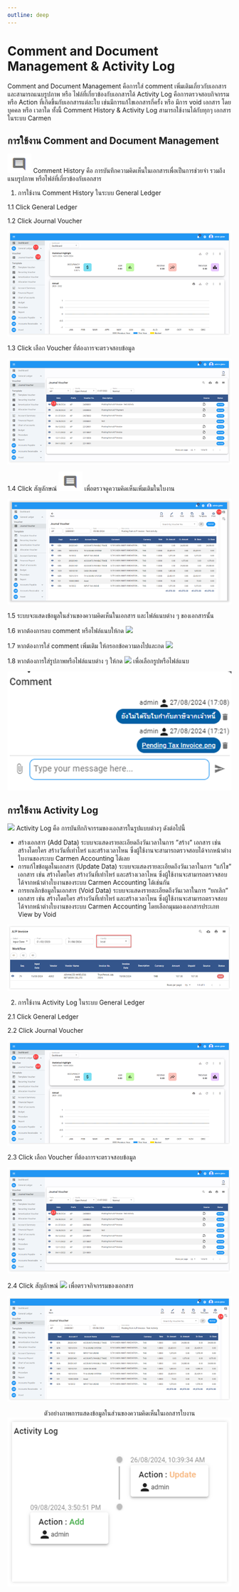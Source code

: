```yaml
---
outline: deep
---
```


# Comment and Document Management & Activity Log

Comment and Document Management คือการใส่ comment เพิ่มเติมเกี่ยวกับเอกสาร และสามารถแนบรูปภาพ หรือ ไฟล์ที่เกี่ยวข้องกับเอกสารได้
Activity Log คือการตรวจสอบกิจกรรม หรือ Action ที่เกิดขึ้นกับเอกสารแต่ละใบ เช่นมีการแก้ไขเอกสารกี่ครั้ง หรือ มีการ void เอกสาร โดยบุคคล หรือ เวลาใด
ทั้งนี้ Comment History & Activity Log สามารถใช้งานได้กับทุกๆ เอกสารในระบบ Carmen

## การใช้งาน Comment and Document Management

<img src="./image.png" style="display: inline-block;" /> Comment History คือ การบันทึกความคิดเห็นในเอกสารเพื่อเป็นการช่วยจำ รวมถึงแนบรูปภาพ หรือไฟล์ที่เกี่ยวข้องกับเอกสาร

1. การใช้งาน Comment History ในระบบ General Ledger

1.1 Click General Ledger

1.2 Click Journal Voucher

![alt text](image-1.png)

1.3 Click เลือก Voucher ที่ต้องการจะตรวจสอบข้อมูล

![alt text](image-2.png)

1.4 Click สัญลักษณ์ <img src="./image.png" style="display: inline-block;" /> เพื่อตรวจดูความคิดเห็นเพิ่มเติมในใบงาน

![alt text](image-3.png)

1.5 ระบบจะแสดงข้อมูลในส่วนของความคิดเห็นในเอกสาร และไฟล์แนบต่าง ๆ ของเอกสารนั้น

1.6 หากต้องการลบ comment หรือไฟล์แนบให้กด <img src="../del_icon.svg" style="display: inline-block;" />

1.7 หากต้องการใส่ comment เพิ่มเติม ให้กรอกข้อความลงไปและกด <img src="../send_icon.svg" style="display: inline-block;" />

1.8 หากต้องการใส่รูปภาพหรือไฟล์แนบต่าง ๆ ให้กด <img src="../attach_icon.svg" style="display: inline-block;" /> เพื่อเลือกรูปหรือไฟล์แนบ

![alt text](image-4.png)

## การใช้งาน Activity Log

<img src="../manage_history_icon.svg" style="display: inline-block;" /> Activity Log คือ การบันทึกกิจกรรมของเอกสารในรูปแบบต่างๆ ดังต่อไปนี้

- สร้างเอกสาร (Add Data) ระบบจะแสดงรายละเอียดถึงวันเวลาในการ <span class="asterisk">”สร้าง”</span> เอกสาร เช่น สร้างโดยใคร สร้างวันที่เท่าไหร่ และสร้างเวลาไหน ซึ่งผู้ใช้งานจะสามารถตรวจสอบได้จากหน้าต่างใบงานของระบบ Carmen Accounting ได้เลย
- การแก้ไขข้อมูลในเอกสาร (Update Data) ระบบจะแสดงรายละเอียดถึงวันเวลาในการ <span class="asterisk">“แก้ไข”</span> เอกสาร เช่น สร้างโดยใคร สร้างวันที่เท่าไหร่ และสร้างเวลาไหน ซึ่งผู้ใช้งานจะสามารถตรวจสอบได้จากหน้าต่างใบงานของระบบ Carmen Accounting ได้เช่นกัน
- การยกเลิกข้อมูลในเอกสาร (Void Data) ระบบจะแสดงรายละเอียดถึงวันเวลาในการ <span class="asterisk">“ยกเลิก”</span> เอกสาร เช่น สร้างโดยใคร สร้างวันที่เท่าไหร่ และสร้างเวลาไหน ซึ่งผู้ใช้งานจะสามารถตรวจสอบได้จากหน้าต่างใบงานของระบบ Carmen Accounting โดยเลือกมุมมองเอกสารประเภท View by Void

![alt text](image-5.png)

2. การใช้งาน Activity Log ในระบบ General Ledger

2.1 Click General Ledger

2.2 Click Journal Voucher

![alt text](image-6.png)

2.3 Click เลือก Voucher ที่ต้องการจะตรวจสอบข้อมูล

![alt text](image-7.png)

2.4 Click สัญลักษณ์ <img src="../manage_history_icon.svg" style="display: inline-block;" /> เพื่อตรวจกิจกรรมของเอกสาร

![alt text](image-8.png)

<p align="center">
   ตัวอย่างภาพการแสดงข้อมูลในส่วนของความคิดเห็นในเอกสารใบงาน
     <img src="./image-9.png"  />
</p>
